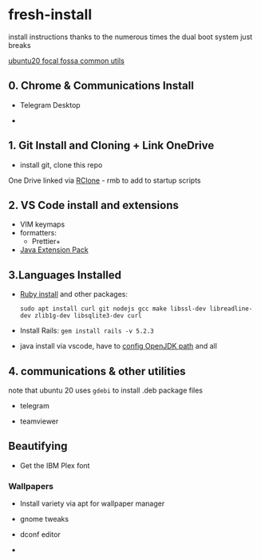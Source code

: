 # fresh-install

install instructions thanks to the numerous times the dual boot system just breaks

[ubuntu20 focal fossa common utils](https://linuxconfig.org/things-to-install-on-ubuntu-20-04)


## 0. Chrome  & Communications Install

- Telegram Desktop

- 

## 1. Git Install and Cloning + Link OneDrive

* install git, clone this repo



One Drive linked via [RClone](https://www.linuxuprising.com/2018/07/how-to-mount-onedrive-in-linux-using.html)
    - rmb to add to startup scripts


## 2. VS Code install and extensions

- VIM keymaps
- formatters: 
    - Prettier+
- [Java Extension Pack](https://marketplace.visualstudio.com/items?itemName=vscjava.vscode-java-pack)

## 3.Languages Installed

- [Ruby install](https://www.theodinproject.com/courses/web-development-101/lessons/installing-ruby?ref=lnav) and other packages:

  `sudo apt install curl git nodejs gcc make libssl-dev libreadline-dev zlib1g-dev libsqlite3-dev curl`

- Install Rails: `gem install rails -v 5.2.3`

- java install via vscode, have to [config OpenJDK path](https://stackoverflow.com/questions/24641536/how-to-set-java-home-in-linux-for-all-users) and all


## 4. communications & other utilities

note that ubuntu 20 uses `gdebi` to install .deb package files


* telegram 

* teamviewer 

## Beautifying

- Get the IBM Plex font

### Wallpapers

- Install variety via apt for wallpaper manager


- gnome tweaks

- dconf editor

-
